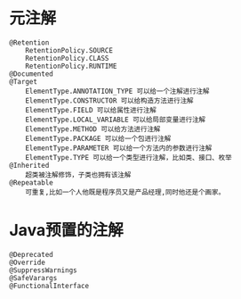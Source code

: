 # 元注解

    @Retention
        RetentionPolicy.SOURCE
        RetentionPolicy.CLASS
        RetentionPolicy.RUNTIME
    @Documented
    @Target
        ElementType.ANNOTATION_TYPE 可以给一个注解进行注解
        ElementType.CONSTRUCTOR 可以给构造方法进行注解
        ElementType.FIELD 可以给属性进行注解
        ElementType.LOCAL_VARIABLE 可以给局部变量进行注解
        ElementType.METHOD 可以给方法进行注解
        ElementType.PACKAGE 可以给一个包进行注解
        ElementType.PARAMETER 可以给一个方法内的参数进行注解
        ElementType.TYPE 可以给一个类型进行注解，比如类、接口、枚举
    @Inherited
        超类被注解修饰，子类也拥有该注解
    @Repeatable
        可重复,比如一个人他既是程序员又是产品经理,同时他还是个画家。
        
# Java预置的注解

    @Deprecated
    @Override
    @SuppressWarnings
    @SafeVarargs
    @FunctionalInterface
        
